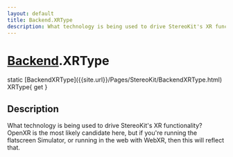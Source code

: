 ```yaml
---
layout: default
title: Backend.XRType
description: What technology is being used to drive StereoKit's XR functionality? OpenXR is the most likely candidate here, but if you're running the flatscreen Simulator, or running in the web with WebXR, then this will reflect that.
---
```

# [Backend]({{site.url}}/Pages/StereoKit/Backend.html).XRType

<div class='signature' markdown='1'>
static [BackendXRType]({{site.url}}/Pages/StereoKit/BackendXRType.html) XRType{ get }
</div>

## Description
What technology is being used to drive StereoKit's XR
functionality? OpenXR is the most likely candidate here, but if
you're running the flatscreen Simulator, or running in the web with
WebXR, then this will reflect that.


